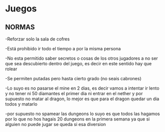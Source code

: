 # Juegos
NORMAS
--------------------------------------------------------------------------------------------------------------------------------------------------------------------
-Reforzar solo la sala de cofres

-Está prohibido ir todo el tiempo a por la misma persona

-No esta permitido saber secretos o cosas de los otros jugadores a no ser que sea descubierto dentro del juego, es decir en este sentido hay que rolear

-Se permiten putadas pero hasta cierto grado (no seais cabrones)

-Lo suyo es no pasarse el mine en 2 dias, es decir vamos a intentar ir lento y no tener ni 50 diamantes el primer dia ni entrar en el nether y por supuesto no matar al dragon, lo mejor es que para el dragon quedar un dia todos y matarlo

-por supuesto no spamear las dungeons lo suyo es que todos las hagamos por lo que no hos hagais 20 dungeons en la primera semana ya que si alguien no puede jugar se queda si esa diversion

